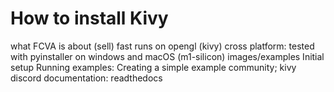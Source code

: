 # How to install Kivy


what FCVA is about (sell)
fast
runs on opengl (kivy)
cross platform: tested with pyinstaller on windows and macOS (m1-silicon)
images/examples
Initial setup
Running examples:
Creating a simple example
community; 
kivy discord
documentation: readthedocs